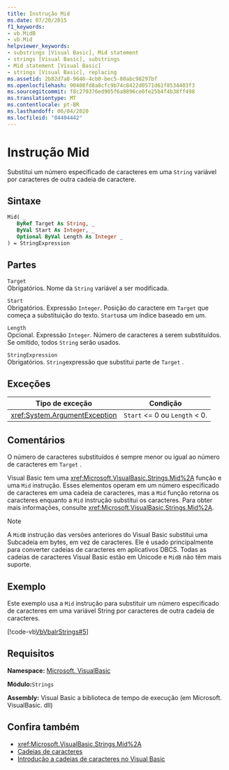 ```yaml
---
title: Instrução Mid
ms.date: 07/20/2015
f1_keywords:
- vb.MidB
- vb.Mid
helpviewer_keywords:
- substrings [Visual Basic], Mid statement
- strings [Visual Basic], substrings
- Mid statement [Visual Basic]
- strings [Visual Basic], replacing
ms.assetid: 2b82d7a8-9646-4cb0-bec5-80abc98297bf
ms.openlocfilehash: 90408fd8a8cfc9b74c8422d0571d61f8534403f3
ms.sourcegitcommit: f8c270376ed905f6a8896ce0fe25b4f4b38ff498
ms.translationtype: MT
ms.contentlocale: pt-BR
ms.lasthandoff: 06/04/2020
ms.locfileid: "84404442"
---
```

# <a name="mid-statement"></a>Instrução Mid
Substitui um número especificado de caracteres em uma `String` variável por caracteres de outra cadeia de caractere.  
  
## <a name="syntax"></a>Sintaxe  
  
```vb  
Mid( _  
   ByRef Target As String, _  
   ByVal Start As Integer, _  
   Optional ByVal Length As Integer _  
) = StringExpression  
```  
  
## <a name="parts"></a>Partes  
 `Target`  
 Obrigatórios. Nome da `String` variável a ser modificada.  
  
 `Start`  
 Obrigatórios. Expressão `Integer`. Posição do caractere em `Target` que começa a substituição do texto. `Start`usa um índice baseado em um.  
  
 `Length`  
 Opcional. Expressão `Integer`. Número de caracteres a serem substituídos. Se omitido, todos `String` serão usados.  
  
 `StringExpression`  
 Obrigatórios. `String`expressão que substitui parte de `Target` .  
  
## <a name="exceptions"></a>Exceções  
  
|Tipo de exceção|Condição|  
|--------------------|---------------|  
|<xref:System.ArgumentException>|`Start` <= 0 ou `Length` < 0.|  
  
## <a name="remarks"></a>Comentários  
 O número de caracteres substituídos é sempre menor ou igual ao número de caracteres em `Target` .  
  
 Visual Basic tem uma <xref:Microsoft.VisualBasic.Strings.Mid%2A> função e uma `Mid` instrução. Esses elementos operam em um número especificado de caracteres em uma cadeia de caracteres, mas a `Mid` função retorna os caracteres enquanto a `Mid` instrução substitui os caracteres. Para obter mais informações, consulte <xref:Microsoft.VisualBasic.Strings.Mid%2A>.  
  
> [!NOTE]
> A `MidB` instrução das versões anteriores do Visual Basic substitui uma Subcadeia em bytes, em vez de caracteres. Ele é usado principalmente para converter cadeias de caracteres em aplicativos DBCS. Todas as cadeias de caracteres Visual Basic estão em Unicode e `MidB` não têm mais suporte.  
  
## <a name="example"></a>Exemplo  
 Este exemplo usa a `Mid` instrução para substituir um número especificado de caracteres em uma variável String por caracteres de outra cadeia de caracteres.  
  
 [!code-vb[VbVbalrStrings#5](~/samples/snippets/visualbasic/VS_Snippets_VBCSharp/VbVbalrStrings/VB/Class1.vb#5)]  
  
## <a name="requirements"></a>Requisitos  
 **Namespace:** [Microsoft. VisualBasic](../runtime-library-members.md)  
  
 **Módulo:**`Strings`  
  
 **Assembly:** Visual Basic a biblioteca de tempo de execução (em Microsoft. VisualBasic. dll)  
  
## <a name="see-also"></a>Confira também

- <xref:Microsoft.VisualBasic.Strings.Mid%2A>
- [Cadeias de caracteres](../../programming-guide/language-features/strings/index.md)
- [Introdução a cadeias de caracteres no Visual Basic](../../programming-guide/language-features/strings/introduction-to-strings.md)
